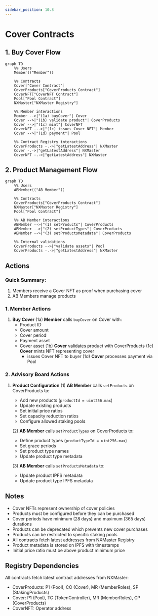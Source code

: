 ```yaml
---
sidebar_position: 10.8
---
```


# Cover Contracts

## 1. Buy Cover Flow

```mermaid
graph TD
    %% Users
    Member(("Member"))

    %% Contracts
    Cover["Cover Contract"]
    CoverProducts["CoverProducts Contract"]
    CoverNFT["CoverNFT Contract"]
    Pool["Pool Contract"]
    NXMaster["NXMaster Registry"]

    %% Member interactions
    Member -->|"(1a) buyCover"| Cover
    Cover -->|"(1b) validate product"| CoverProducts
    Cover -->|"(1c) mint"| CoverNFT
    CoverNFT -.->|"(1c) issues Cover NFT"| Member
    Cover -->|"(1d) payment"| Pool

    %% Contract Registry interactions
    CoverProducts -.->|"getLatestAddress"| NXMaster
    Cover -.->|"getLatestAddress"| NXMaster
    CoverNFT -.->|"getLatestAddress"| NXMaster
```

## 2. Product Management Flow

```mermaid
graph TD
    %% Users
    ABMember(("AB Member"))

    %% Contracts
    CoverProducts["CoverProducts Contract"]
    NXMaster["NXMaster Registry"]
    Pool["Pool Contract"]

    %% AB Member interactions
    ABMember -->|"(1) setProducts"| CoverProducts
    ABMember -->|"(2) setProductTypes"| CoverProducts
    ABMember -->|"(3) setProductsMetadata"| CoverProducts

    %% Internal validations
    CoverProducts -->|"validate assets"| Pool
    CoverProducts -.->|"getLatestAddress"| NXMaster
```

## Actions

### Quick Summary:

1. Members receive a Cover NFT as proof when purchasing cover
2. AB Members manage products

### 1. Member Actions

1. **Buy Cover**
   (1a) **Member** calls `buyCover` on Cover with:
   - Product ID
   - Cover amount
   - Cover period
   - Payment asset
   - Cover asset
     (1b) **Cover** validates product with CoverProducts
     (1c) **Cover** mints NFT representing cover
     - issues Cover NFT to buyer
       (1d) **Cover** processes payment via Pool

### 2. Advisory Board Actions

1. **Product Configuration**
   (1) **AB Member** calls `setProducts` on CoverProducts to:

   - Add new products (`productId = uint256.max`)
   - Update existing products
   - Set initial price ratios
   - Set capacity reduction ratios
   - Configure allowed staking pools

   (2) **AB Member** calls `setProductTypes` on CoverProducts to:

   - Define product types (`productTypeId = uint256.max`)
   - Set grace periods
   - Set product type names
   - Update product type metadata

   (3) **AB Member** calls `setProductsMetadata` to:

   - Update product IPFS metadata
   - Update product type IPFS metadata

## Notes

- Cover NFTs represent ownership of cover policies
- Products must be configured before they can be purchased
- Cover periods have minimum (28 days) and maximum (365 days) durations
- Products can be deprecated which prevents new cover purchases
- Products can be restricted to specific staking pools
- All contracts fetch latest addresses from NXMaster Registry
- Product metadata is stored on IPFS with timestamps
- Initial price ratio must be above product minimum price

## Registry Dependencies

All contracts fetch latest contract addresses from NXMaster:

- CoverProducts: P1 (Pool), CO (Cover), MR (MemberRoles), SP (StakingProducts)
- Cover: P1 (Pool), TC (TokenController), MR (MemberRoles), CP (CoverProducts)
- CoverNFT: Operator address
